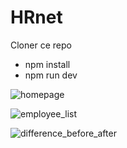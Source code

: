# HRnet

Cloner ce repo

-   npm install
-   npm run dev

![homepage](https://github.com/user-attachments/assets/56bfd8c8-adc9-4a12-8429-7aabfdd9dff3)

![employee_list](https://github.com/user-attachments/assets/2d4a3db4-e2d1-442e-b270-27b11ca4f56b)

![difference_before_after](https://github.com/user-attachments/assets/0cb51152-0950-4274-be93-a6a03d6efe50)
